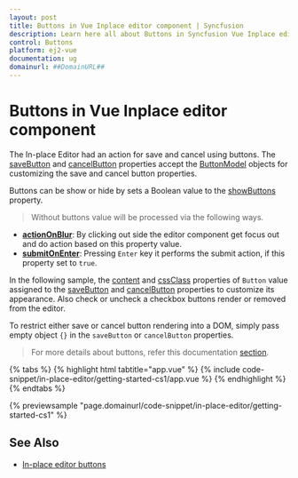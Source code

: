 ```yaml
---
layout: post
title: Buttons in Vue Inplace editor component | Syncfusion
description: Learn here all about Buttons in Syncfusion Vue Inplace editor component of Syncfusion Essential JS 2 and more.
control: Buttons 
platform: ej2-vue
documentation: ug
domainurl: ##DomainURL##
---
```


# Buttons in Vue Inplace editor component

The In-place Editor had an action for save and cancel using buttons. The [saveButton](https://ej2.syncfusion.com/vue/documentation/api/inplace-editor/#savebutton) and [cancelButton](https://ej2.syncfusion.com/vue/documentation/api/inplace-editor/#cancelbutton) properties accept the [ButtonModel](https://ej2.syncfusion.com/vue/documentation/api/button/buttonModel/) objects for customizing the save and cancel button properties.

Buttons can be show or hide by sets a Boolean value to the [showButtons](https://ej2.syncfusion.com/vue/documentation/api/inplace-editor/#showbuttons) property.

> Without buttons value will be processed via the following ways.

* **[actionOnBlur](https://ej2.syncfusion.com/vue/documentation/api/inplace-editor/#actiononblur)**: By clicking out side the editor component get focus out and do action based on this property value.
* **[submitOnEnter](https://ej2.syncfusion.com/vue/documentation/api/inplace-editor/#submitonenter)**: Pressing `Enter` key it performs the submit action, if this property set to `true`.

In the following sample, the [content](https://ej2.syncfusion.com/vue/documentation/api/button/#content) and [cssClass](https://ej2.syncfusion.com/vue/documentation/api/button/#cssclass) properties of `Button` value assigned to the [saveButton](https://ej2.syncfusion.com/vue/documentation/api/inplace-editor/#savebutton) and [cancelButton](https://ej2.syncfusion.com/vue/documentation/api/inplace-editor/#cancelbutton) properties to customize its appearance. Also check or uncheck a checkbox buttons render or removed from the editor.

To restrict either save or cancel button rendering into a DOM, simply pass empty object `{}` in the `saveButton` or `cancelButton` properties.

> For more details about buttons, refer this documentation [section](../button/).

{% tabs %}
{% highlight html tabtitle="app.vue" %}
{% include code-snippet/in-place-editor/getting-started-cs1/app.vue %}
{% endhighlight %}
{% endtabs %}
        
{% previewsample "page.domainurl/code-snippet/in-place-editor/getting-started-cs1" %}

## See Also

* [In-place editor buttons](./how-to/dynamic-edit-mode)
